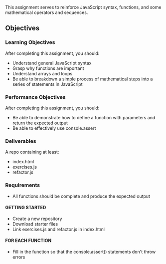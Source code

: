 This assignment serves to reinforce JavaScript syntax, functions, and some mathematical operators and sequences.

## Objectives

### Learning Objectives

After completing this assignment, you should:

* Understand general JavaScript syntax
* Grasp why functions are important
* Understand arrays and loops
* Be able to breakdown a simple process of mathematical steps into a series of statements in JavaScript

### Performance Objectives

After completing this assignment, you should:

* Be able to demonstrate how to define a function with parameters and return the expected output
* Be able to effectively use console.assert

### Deliverables

A repo containing at least:

* index.html
* exercises.js
* refactor.js

### Requirements

* All functions should be complete and produce the expected output

#### GETTING STARTED

* Create a new repository
* Download starter files
* Link exercises.js and refactor.js in index.html

#### FOR EACH FUNCTION

* Fill in the function so that the console.assert() statements don't throw errors